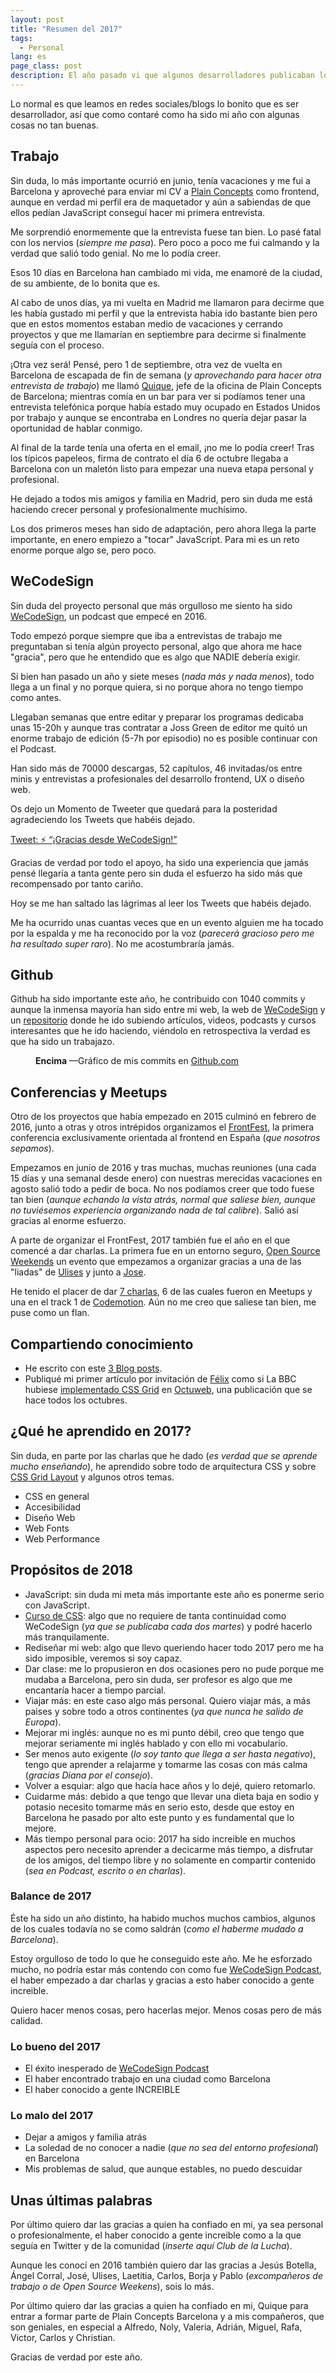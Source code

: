 ```yaml
---
layout: post
title: "Resumen del 2017"
tags:
  - Personal
lang: es
page_class: post
description: El año pasado vi que algunos desarrolladores publicaban lo que había sido su 2016 y me apunté el hacer un artículo al respecto, así que allá va. ¿Qué he hecho en 2017? Me ha cambiado la vida, profesionalmente sobre todo, he dado un salto de gigante. Espero estar a la altura.
---
```


Lo normal es que leamos en redes sociales/blogs lo bonito que es ser desarrollador, así que como contaré como ha sido mi año con algunas cosas no tan buenas.

## Trabajo

Sin duda, lo más importante ocurrió en junio, tenía vacaciones y me fui a Barcelona y aproveché para enviar mi CV a <a class="link link--special" href="https://www.plainconcepts.com" target="_blank" rel="noopener noreferrer">Plain Concepts</a> como frontend, aunque en verdad mi perfil era de maquetador y aún a sabiendas de que ellos pedían JavaScript conseguí hacer mi primera entrevista.

Me sorprendió enormemente que la entrevista fuese tan bien. Lo pasé fatal con los nervios (_siempre me pasa_). Pero poco a poco me fui calmando y la verdad que salió todo genial. No me lo podía creer.

Esos 10 días en Barcelona han cambiado mi vida, me enamoré de la ciudad, de su ambiente, de lo bonita que es.

Al cabo de unos días, ya mi vuelta en Madrid me llamaron para decirme que les había gustado mi perfil y que la entrevista había ido bastante bien pero que en estos momentos estaban medio de vacaciones y cerrando proyectos y que me llamarían en septiembre para decirme si finalmente seguía con el proceso.

¡Otra vez será! Pensé, pero 1 de septiembre, otra vez de vuelta en Barcelona de escapada de fin de semana (_y aprovechando para hacer otra entrevista de trabajo_) me llamó <a class="link link--special" href="https://twitter.com/quiqu3" target="_blank" rel="noopener noreferrer">Quique</a>, jefe de la oficina de Plain Concepts de Barcelona; mientras comía en un bar para ver si podíamos tener una entrevista telefónica porque había estado muy ocupado en Estados Unidos por trabajo y aunque se encontraba en Londres no quería dejar pasar la oportunidad de hablar conmigo.

Al final de la tarde tenía una oferta en el email, ¡no me lo podía creer! Tras los típicos papeleos, firma de contrato el día 6 de octubre llegaba a Barcelona con un maletón listo para empezar una nueva etapa personal y profesional.

He dejado a todos mis amigos y familia en Madrid, pero sin duda me está haciendo crecer personal y profesionalmente muchísimo.

Los dos primeros meses han sido de adaptación, pero ahora llega la parte importante, en enero empiezo a "tocar" JavaScript. Para mi es un reto enorme porque algo se, pero poco.

## WeCodeSign

Sin duda del proyecto personal que más orgulloso me siento ha sido <a class="link link--special" href="http://wecodesignpodcast.com" target="_blank" rel="noopener noreferrer">WeCodeSign</a>, un podcast que empecé en 2016.

Todo empezó porque siempre que iba a entrevistas de trabajo me preguntaban si tenía algún proyecto personal, algo que ahora me hace "gracia", pero que he entendido que es algo que NADIE debería exigir.

Si bien han pasado un año y siete meses (_nada más y nada menos_), todo llega a un final y no porque quiera, si no porque ahora no tengo tiempo como antes.

Llegaban semanas que entre editar y preparar los programas dedicaba unas 15-20h y aunque tras contratar a Joss Green de editor me quitó un enorme trabajo de edición (5-7h por episodio) no es posible continuar con el Podcast.

Han sido más de 70000 descargas, 52 capítulos, 46 invitadas/os entre minis y entrevistas a profesionales del desarrollo frontend, UX o diseño web.

Os dejo un Momento de Tweeter que quedará para la posteridad agradeciendo los Tweets que habéis dejado.

<p class="tweet" lang="es">
    <a class="link" href="https://twitter.com/wecodesign/status/948519384385024000" target="_blank" rel="noopener noreferrer">Tweet: ⚡️ “¡Gracias desde WeCodeSign!”</a>
</p>

Gracias de verdad por todo el apoyo, ha sido una experiencia que jamás pensé llegaría a tanta gente pero sin duda el esfuerzo ha sido más que recompensado por tanto cariño.

Hoy se me han saltado las lágrimas al leer los Tweets que habéis dejado.

Me ha ocurrido unas cuantas veces que en un evento alguien me ha tocado por la espalda y me ha reconocido por la voz (_parecerá gracioso pero me ha resultado super raro_). No me acostumbraría jamás.

## Github

Github ha sido importante este año, he contribuido con 1040 commits y aunque la inmensa mayoría han sido entre mi web, la web de
<a class="link link--special" href="http://wecodesignpodcast.com" target="_blank" rel="noopener noreferrer">WeCodeSign</a> y un <a class="link link--special" href="{{ site.github }}/personal-goals" target="_blank" rel="noopener noreferrer">repositorio</a> donde he ido subiendo artículos, videos, podcasts y cursos interesantes que he ido haciendo, viéndolo en retrospectiva la verdad es que ha sido un trabajazo.

<figure class="picture">
    <img src="/assets/images/post-2017.png" alt="">
    <figcaption class="caption">
        <b title="encima">Encima</b>
        &mdash;Gráfico de mis commits en <a class="link link--special" href="{{ site.github }}" target="_blank" rel="noopener noreferrer">Github.com</a>
    </figcaption>
</figure>

## Conferencias y Meetups

Otro de los proyectos que había empezado en 2015 culminó en febrero de 2016, junto a otras y otros intrépidos organizamos el <a class="link link--special" href="https://frontfest.es" target="_blank" rel="noopener noreferrer">FrontFest</a>, la primera conferencia exclusivamente orientada al frontend en España (_que nosotros sepamos_).

Empezamos en junio de 2016 y tras muchas, muchas reuniones (una cada 15 días y una semanal desde enero) con nuestras merecidas vacaciones en agosto salió todo a pedir de boca. No nos podíamos creer que todo fuese tan bien (_aunque echando la vista atrás, normal que saliese bien, aunque no tuviésemos experiencia organizando nada de tal calibre_). Salió así gracias al enorme esfuerzo.

A parte de organizar el FrontFest, 2017 también fue el año en el que comencé a dar charlas. La primera fue en un entorno seguro, <a class="link link--special" href="http://osweekends.com" target="_blank" rel="noopener noreferrer">Open Source Weekends</a> un evento que empezamos a organizar gracias a una de las "liadas" de <a class="link link--special" href="https://www.twitter.com/kom_256" target="_blank" rel="noopener noreferrer">Ulises</a> y junto a <a class="link link--special" href="https://www.twitter.com/josheriff" target="_blank" rel="noopener noreferrer">Jose</a>.

He tenido el placer de dar <a class="link link--special" href="{{ site.url }}/speaking/" target="_blank" rel="noopener noreferrer">7 charlas</a>, 6 de las cuales fueron en Meetups y una en el track 1 de <a class="link link--special" href="https://2017.codemotion.es" target="_blank" rel="noopener noreferrer">Codemotion</a>. Aún no me creo que saliese tan bien, me puse como un flan.

## Compartiendo conocimiento

- He escrito con este <a class="link link--special" href="/blog" target="_blank" rel="noopener noreferrer">3 Blog posts</a>.
- Publiqué mi primer artículo por invitación de <a class="link link--special" href="https://twitter.com/flodar" target="_blank" rel="noopener noreferrer">Félix</a> como si La BBC hubiese <a class="link link--special" href="https://octuweb.com/css-grid-bbc/" target="_blank" rel="noopener noreferrer">implementado CSS Grid</a> en <a class="link link--special" href="https://octuweb.com" target="_blank" rel="noopener noreferrer">Octuweb</a>, una publicación que se hace todos los octubres.

## ¿Qué he aprendido en 2017?

Sin duda, en parte por las charlas que he dado (_es verdad que se aprende mucho enseñando_), he aprendido sobre todo de arquitectura CSS y sobre <a class="link link--special" href="{{ site.github }}/personal-goals#css-grid-layout" target="_blank" rel="noopener noreferrer">CSS Grid Layout</a> y algunos otros temas.

- CSS en general
- Accesibilidad
- Diseño Web
- Web Fonts
- Web Performance

## Propósitos de 2018

- JavaScript: sin duda mi meta más importante este año es ponerme serio con JavaScript.
- <a class="link link--special" href="/curso-css/">Curso de CSS</a>: algo que no requiere de tanta continuidad como WeCodeSign (_ya que se publicaba cada dos martes_) y podré hacerlo más tranquilamente.
- Rediseñar mi web: algo que llevo queriendo hacer todo 2017 pero me ha sido imposible, veremos si soy capaz.
- Dar clase: me lo propusieron en dos ocasiones pero no pude porque me mudaba a Barcelona, pero sin duda, ser profesor es algo que me encantaría hacer a tiempo parcial.
- Viajar más: en este caso algo más personal. Quiero viajar más, a más paises y sobre todo a otros continentes (_ya que nunca he salido de Europa_).
- Mejorar mi inglés: aunque no es mi punto débil, creo que tengo que mejorar seriamente mi inglés hablado y con ello mi vocabulario.
- Ser menos auto exigente (_lo soy tanto que llega a ser hasta negativo_), tengo que aprender a relajarme y tomarme las cosas con más calma (_gracias Diana por el consejo_).
- Volver a esquiar: algo que hacía hace años y lo dejé, quiero retomarlo.
- Cuidarme más: debido a que tengo que llevar una dieta baja en sodio y potasio necesito tomarme más en serio esto, desde que estoy en Barcelona he pasado por alto este punto y es fundamental que lo mejore.
- Más tiempo personal para ocio: 2017 ha sido increible en muchos aspectos pero necesito aprender a decicarme más tiempo, a disfrutar de los amigos, del tiempo libre y no solamente en compartir contenido (_sea en Podcast, escrito o en charlas_).

### Balance de 2017

Éste ha sido un año distinto, ha habido muchos muchos cambios, algunos de los cuales todavía no se como saldrán (_como el haberme mudado a Barcelona_).

Estoy orgulloso de todo lo que he conseguido este año. Me he esforzado mucho, no podría estar más contendo con como fue <a class="link link--special" href="http://wecodesignpodcast.com" target="_blank" rel="noopener noreferrer">WeCodeSign Podcast</a>, el haber empezado a dar charlas y gracias a esto haber conocido a gente increible.

Quiero hacer menos cosas, pero hacerlas mejor. Menos cosas pero de más calidad.

### Lo bueno del 2017

- El éxito inesperado de <a class="link link--special" href="http://wecodesignpodcast.com" target="_blank" rel="noopener noreferrer">WeCodeSign Podcast</a>
- El haber encontrado trabajo en una ciudad como Barcelona
- El haber conocido a gente INCREIBLE

### Lo malo del 2017

- Dejar a amigos y familia atrás
- La soledad de no conocer a nadie (_que no sea del entorno profesional_) en Barcelona
- Mis problemas de salud, que aunque estables, no puedo descuidar

## Unas últimas palabras

Por último quiero dar las gracias a quien ha confiado en mi, ya sea personal o profesionalmente, el haber conocido a gente increible como a la que seguía en Twitter y de la comunidad (_inserte aquí Club de la Lucha_).

Aunque les conocí en 2016 también quiero dar las gracias a Jesús Botella, Ángel Corral, José, Ulises, Laetitia, Carlos, Borja y Pablo (_excompañeros de trabajo o de Open Source Weekens_), sois lo más.

Por último quiero dar las gracias a quien ha confiado en mi, Quique para entrar a formar parte de Plain Concepts Barcelona y a mis compañeros, que son geniales, en especial a Alfredo, Noly, Valeria, Adrián, Miguel, Rafa, Victor, Carlos y Christian.

Gracias de verdad por este año.
